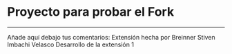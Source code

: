 # Proyecto para probar el Fork

----
Añade aquí debajo tus comentarios:
Extensión hecha por Breinner Stiven Imbachi Velasco
Desarrollo de la extensión 1

<!-- A partir de aquí (esta línea no se muestra) -->
